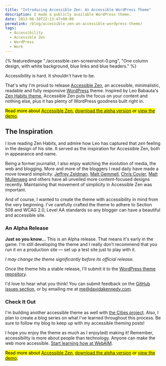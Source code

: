 ```yaml
---
title: "Introducing Accessible Zen: An Accessible WordPress Theme"
description: I made a publicly available WordPress theme.
date: 2013-06-30T22:13:47+00:00
permalink: /blog/accessible-zen-an-accessible-wordpress-theme/
tags:
  - Accessibility
  - Accessible Zen
  - WordPress
  - Work
---
```


{% featuredimage "./accessible-zen-screenshot-0.png", "One column design, with white background, blue links and blue headers." %}

Accessibility is hard. It shouldn't have to be.

That's why I'm proud to release [Accessible Zen](/projects/accessible-zen/), an accessible, minimalistic, readable and fully responsive [WordPress](http://wordpress.org/) theme. Inspired by Leo Babauta's [Zen Habits theme](http://zenhabits.net/theme/), Accessible Zen puts the focus on your content and nothing else, plus it has plenty of WordPress goodness built right in.

<mark>Read more about <a href="/projects/accessible-zen/">Accessible Zen</a>, <a href="https://github.com/davidakennedy/accessible-zen">download the alpha version</a> or <a href="http://accessiblezen.davidakennedy.com">view the demo</a>.</mark>

## The Inspiration

I love reading Zen Habits, and admire how Leo has captured that _zen_ feeling in the design of his site. It served as the inspiration for Accessible Zen, both in appearance and name.

Being a former journalist, I also enjoy watching the evolution of media, the web and blogging. More and more of the bloggers I read daily have made a move toward simplicity. [Jeffrey Zeldman](http://www.zeldman.com/), [Matt Gemmell](http://mattgemmell.com/), [Chris Coyier](http://chriscoyier.net/), [Matt Mullenweg](http://ma.tt/) and others have all unveiled more content-focused designs recently. Maintaining that movement of simplicity in Accessible Zen was important.

And of course, I wanted to create the theme with accessibility in mind from the very beginning. I've carefully crafted the theme to adhere to Section 508 and WCAG 2.0, Level AA standards so any blogger can have a beautiful and accessible site.

### An Alpha Release

**Just so you know…** This is an Alpha release. That means it's early in the game. I'm still developing the theme and I really don’t recommend that you run it on a production site — set up a test site just to play with it.

_I may change the theme significantly before its official release._

Once the theme hits a stable release, I'll submit it to the [WordPress theme repository](http://wordpress.org/themes/).

I'd love to hear what you think! You can submit feedback on the [GitHub issues section](https://github.com/davidakennedy/Accessible-Zen/issues), or by emailing me at <me@davidakennedy.com>.

### Check It Out

I'm building another accessible theme as well with [the Cities project](/blog/joining-the-cities-project/). Also, I plan to create a blog series on what I've learned throughout this process. Be sure to follow my blog to keep up with my accessible theming posts!

I hope you enjoy the theme as much as I enjoy(ed) making it! Remember, accessibility is more about people than technology. Anyone can make the web more accessible. [Start learning how at WebAIM](http://webaim.org/).

<mark>Read more about <a href="/projects/accessible-zen/">Accessible Zen</a>, <a href="https://github.com/davidakennedy/accessible-zen">download the alpha version</a> or <a href="http://accessiblezen.davidakennedy.com">view the demo</a>.</mark>
